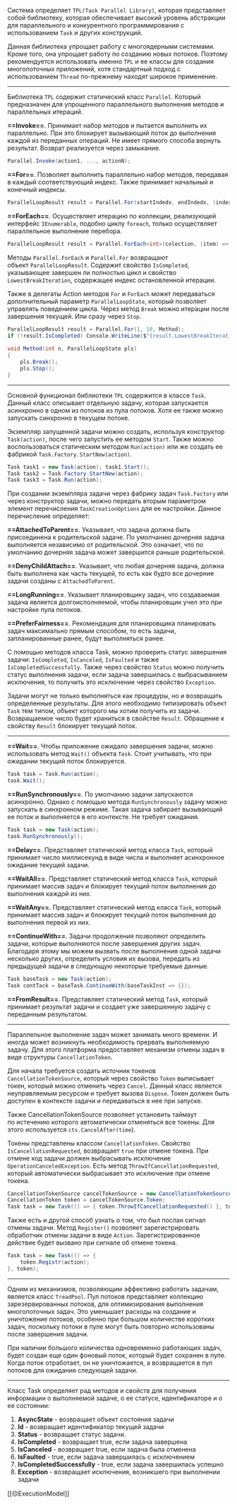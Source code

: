Система определяет `TPL(Task Parallel Library)`, которая представляет собой библиотеку, которая обеспечивает высокий уровень абстракции для параллельного и конкурентного программирования с использованием `Task` и других конструкций.

Данная библиотека упрощает работу с многоядерными системами. Кроме того, она упрощает работу по созданию новых потоков. Поэтому рекомендуется использовать именно `TPL` и ее классы для создания многопоточных приложений, хотя стандартный подход с использованием `Thread` по-прежнему находят широкое применение.

---

Библиотека `TPL` содержит статический класс `Parallel`. Который предназначен для упрощенного параллельного выполнения методов и параллельных итераций.

**==Invoke==**. Принимает набор методов и пытается выполнить их параллельно. При это блокирует вызывающий поток до выполнения каждой из переданных операций. Не имеет прямого способа вернуть результат. Возврат реализуется через замыкание.

```c#
Parallel.Invoke(action1, ..., actionN);
```

**==For==**. Позволяет выполнить параллельно набор методов, передавая в каждый соответствующий индекс. Также принимает начальный и конечный индексы.

```c#
ParallelLoopResult result = Parallel.For(startIndedx, endIndedx, (index) => {});
```

**==ForEach==**. Осуществляет итерацию по коллекции, реализующей интерфейс `IEnumerable`, подобно циклу `foreach`, только осуществляет параллельное выполнение перебора.

```c#
ParallelLoopResult result = Parallel.ForEach<int>(colection, (item) => res));
```

Методы `Parallel.ForEach` и `Parallel.For` возвращают объект `ParallelLoopResult`. Содержит свойство `IsCompleted`, указывающее завершен ли полностью цикл и свойство `LowestBreakIteration`, содержащее индекс остановленной итерации.

Также в делегаты Action методов `For` и `ForEach` может передаваться дополнительный параметр `ParallelLoopState`, который позволяет управлять поведением цикла. Через метод `Break` можно итерации после завершения текущей. Или сразу через `Stop`.

```c#
ParallelLoopResult result = Parallel.For(1, 10, Method);
if (!result.IsCompleted) Console.WriteLine($"{result.LowestBreakIteration}");
 
void Method(int n, ParallelLoopState pls)
{
    pls.Break();
    pls.Stop();
}
```

---

Основной функционал библиотеки `TPL` содержится в классе `Task`. Данный класс описывает отдельную задачу, которая запускается асинхронно в одном из потоков из пула потоков. Хотя ее также можно запускать синхронно в текущем потоке.

Экземпляр запущенной задачи можно создать, используя конструктор `Task(action)`, после чего запустить ее методом `Start`. Также можно воспользоваться статическим методом `Run(action)` или же создать ее фабрикой `Task.Factory.StartNew(action)`. 

```c#
Task task1 = new Task(action); task1.Start();
Task task2 = Task.Factory.StartNew(action);
Task task3 = Task.Run(action);
```

При создании экземпляра задачи через фабрику задач `Task.Factory` или через конструктор задачи, можно передать вторым параметром элемент перечисления `TaskCreationOptions` для ее настройки. Данное перечисление определяет:

**==AttachedToParent==**. Указывает, что задача должна быть присоединена к родительской задаче. По умолчанию дочерняя задача выполняется независимо от родительской. Это означает, что по умолчанию дочерняя задача может завершится раньше родительской.

**==DenyChildAttach==**. Указывает, что любая дочерняя задача, должна быть выполнена как часть текущей, то есть как будто все дочерние задачи созданы с `AttachedToParent`.

**==LongRunning==**. Указывает планировщику задач, что создаваемая задача является долгоисполняемой, чтобы планировщик учел это при настройке пула потоков.

**==PreferFairness==**. Рекомендация для планировщика планировать задач максимально прямым способом, то есть задачи, запланированные ранее, будут выполняться ранее.

С помощью методов класса Task, можно проверить статус завершения задачи: `IsCompleted`, `IsCanceled`, `IsFaulted` и также `IsCompletedSuccessfully`. Также через свойство `Status` можно получить статус выполнения задачи, если задача завершилась с выбрасыванием исключения, то получить это исключение через свойство `Exception`.

Задачи могут не только выполняться как процедуры, но и возвращать определенные результаты. Для этого необходимо типизировать объект `Task` тем типом, объект которого мы хотим получить из задачи. Возвращаемое число будет храниться в свойстве `Result`.  Обращение к свойству `Result` блокирует текущий поток.

---

**==Wait==**. Чтобы приложение ожидало завершения задачи, можно использовать метод `Wait()` объекта `Task`. Стоит учитывать, что при ожидании текущий поток блокируется.

```c#
Task task = Task.Run(action);
task.Wait();
```

**==RunSynchronously==**. По умолчанию задачи запускаются асинхронно. Однако с помощью метода `RunSynchronously` задачу можно запускать в синхронном режиме. Такая задача забирает вызывающий ее поток и выполняется в его контексте. Не требует ожидания.

```c#
Task task = new Task(action);
task.RunSynchronously();
```

**==Delay==**. Представляет статический метод класса `Task`, который принимает число миллисекунд в виде числа и выполняет асинхронное ожидание текущей задачи.

**==WaitAll==**. Представляет статический метод класса `Task`, который принимает массив задач и блокирует текущий поток выполнения до выполнения каждой из них.

**==WaitAny==**. Представляет статический метод класса `Task`, который принимает массив задач и блокирует текущий поток выполнения до выполнения первой из них.

**==ContinueWith==**. Задачи продолжения позволяют определить задачи, которые выполняются после завершения других задач. Благодаря этому мы можем вызвать после выполнения одной задачи несколько других, определить условия их вызова, передать из предыдущей задачи в следующую некоторые требуемые данные.

```c#
Task baseTask = new Task(action);
Task contTack = baseTask.ContinueWith(baseTaskInst => {});
```

**==FromResult==**. Представляет статический метод `Task`, который принимает результат задачи и создает уже завершенную задачу с переданным результатом.

---

Параллельное выполнение задач может занимать много времени. И иногда может возникнуть необходимость прервать выполняемую задачу. Для этого платформа предоставляет механизм отмены задач в виде структуры `CancellationToken`.

Для начала требуется создать источник токенов `CancellationTokenSource`, который через свойство `Token` выписывает токен, который можно отменить через `Cancel`.
Данный класс является неуправляемым ресурсом и требует вызова `Dispose`.
Токен должен быть доступен в контексте задачи и передаваться в нее при запуске.

Также CancellationTokenSource позволяет установить таймаут по истечению которого автоматически отменяться все токены. Для этого используется `cts.CancelAfter(time`).

Токены представлены классом `CancellationToken`. Свойство `IsCancellationRequested`, возвращает `true` при отмене токена. При отмене код задачи должен выбрасывать исключение `OperationCanceledException`. Есть метод `ThrowIfCancellationRequested`, который автоматически выбрасывает это исключение при отмене токена.

```c# 
CancellationTokenSource cancelTokenSource = new CancellationTokenSource(); 
CancellationToken token = cancelTokenSource.Token;
Task task = new Task(() => { token.ThrowIfCancellationRequested() }, token);
```

Также есть и другой способ узнать о том, что был послан сигнал отмены задачи. Метод `Register()` позволяет зарегистрировать обработчик отмены задачи в виде `Action`. Зарегистрированное действие будет вызвано при сигнале об отмене токена.

```c#
Task task = new Task(() => {
	token.Registr(action);
}, token);
```

---

Одним из механизмов, позволяющим эффективно работать задачам, является класс `TreadPool`. Пул потоков представляет коллекцию зарезервированных потоков, для оптимизирования выполнения многопоточных задач. Это уменьшает расходы на создание и уничтожение потоков, особенно при большом количестве коротких задач, поскольку потоки в пуле могут быть повторно использованы после завершения задачи.

При наличии большого количества одновременно работающих задач, будет создан еще один фоновый поток, который будет сохранен в пуле. Когда поток отработает, он не уничтожается, а возвращается в пул потоков для ожидания следующей задачи.

---

Класс Task определяет рад методов и свойств для получения информации о выполняемой задаче, о ее статусе, идентификаторе и о ее состоянии:

1. **AsyncState** - возвращает объект состояния задачи
3. **Id** - возвращает идентификатор текущей задачи
4. **Status** - возвращает статус задачи.
5. **IsCompleted** - возвращает true, если задача завершена
6. **IsCanceled** - возвращает true, если задача была отменена
7. **IsFaulted** - true, если задача завершилась с исключением
8. **IsCompletedSuccessfully** - true, если задача завершилась успешно
9. **Exception** - возвращает исключения, возникшего при выполнении задачи

[[🟡ExecutionModel]]


